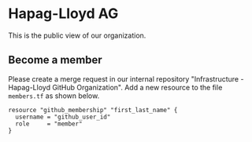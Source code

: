# Hapag-Lloyd AG

This is the public view of our organization.

## Become a member

Please create a merge request in our internal repository "Infrastructure - Hapag-Lloyd GitHub Organization". Add a new resource to the file `members.tf` as shown below.

```hcl
resource "github_membership" "first_last_name" {
  username = "github_user_id"
  role     = "member"
}
```
